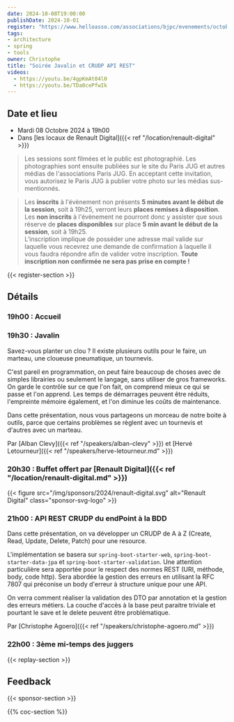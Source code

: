 ```yaml
---
date: 2024-10-08T19:00:00
publishDate: 2024-10-01
register: "https://www.helloasso.com/associations/bjpc/evenements/octobre-2024"
tags:
- architecture
- spring
- tools
owner: Christophe
title: "Soirée Javalin et CRUDP API REST"
videos:
  - https://youtu.be/4gpKmAt04l0
  - https://youtu.be/TDa0cePfwIk
---
```


## Date et lieu

* Mardi 08 Octobre 2024 à 19h00
* Dans [les locaux de Renault Digital]({{< ref "/location/renault-digital" >}})

> Les sessions sont filmées et le public est photographié. Les photographies sont ensuite publiées sur le site du Paris JUG et autres médias de l'associations Paris JUG. En acceptant cette invitation, vous autorisez le Paris JUG à publier votre photo sur les médias sus-mentionnés.

> Les **inscrits** à l'évènement non présents **5 minutes avant le début de la session**, soit à 19h25, verront leurs **places remises à disposition**.  
Les **non inscrits** à l'évènement ne pourront donc y assister que sous réserve de **places disponibles** sur place **5 min avant le début de la session**, soit à 19h25.  
L’inscription implique de posséder une adresse mail valide sur laquelle vous recevrez une demande de confirmation à laquelle il vous faudra répondre afin de valider votre inscription.
**Toute inscription non confirmée ne sera pas prise en compte !**

{{< register-section >}}

## Détails

### 19h00 : Accueil

### 19h30 : Javalin

Savez-vous planter un clou ?
Il existe plusieurs outils pour le faire, un marteau, une cloueuse pneumatique, un tournevis.

C'est pareil en programmation, on peut faire beaucoup de choses avec de simples librairies ou seulement le langage, sans utiliser de gros frameworks.
On garde le contrôle sur ce que l'on fait, on comprend mieux ce qui se passe et l'on apprend.
Les temps de démarrages peuvent être réduits, l'empreinte mémoire également, et l'on diminue les coûts de maintenance.

Dans cette présentation, nous vous partageons un morceau de notre boite à outils, parce que certains problèmes se règlent avec un tournevis et d'autres avec un marteau.

Par [Alban Clevy]({{< ref "/speakers/alban-clevy" >}}) et [Hervé Letourneur]({{< ref "/speakers/herve-letourneur.md" >}})

### 20h30 : Buffet offert par [Renault Digital]({{< ref "/location/renault-digital.md" >}})


{{< figure src="/img/sponsors/2024/renault-digital.svg" alt="Renault Digital" class="sponsor-svg-logo" >}}

### 21h00 : API REST CRUDP du endPoint à la BDD

Dans cette présentation, on va développer un CRUDP de A à Z (Create, Read, Update, Delete, Patch) pour une resource.

L'implémentation se basera sur `spring-boot-starter-web`, `spring-boot-starter-data-jpa` et `spring-boot-starter-validation`.
Une attention particulière sera apportée pour le respect des normes REST (URI, méthode, body, code http).
Sera abordée la gestion des erreurs en utilisant la RFC 7807 qui préconise un body d'erreur à structure unique pour une API.

On verra comment réaliser la validation des DTO par annotation et la gestion des erreurs métiers.
La couche d'accès à la base peut paraitre triviale et pourtant le save et le delete peuvent être problématique.

Par [Christophe Agoero]({{< ref "/speakers/christophe-agoero.md" >}})

### 22h00 : 3ème mi-temps des juggers

{{< replay-section >}}

## Feedback

{{< sponsor-section >}}

{{% coc-section %}}
